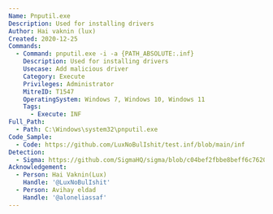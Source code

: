 ```yaml
---
Name: Pnputil.exe
Description: Used for installing drivers
Author: Hai vaknin (lux)
Created: 2020-12-25
Commands:
  - Command: pnputil.exe -i -a {PATH_ABSOLUTE:.inf}
    Description: Used for installing drivers
    Usecase: Add malicious driver
    Category: Execute
    Privileges: Administrator
    MitreID: T1547
    OperatingSystem: Windows 7, Windows 10, Windows 11
    Tags:
      - Execute: INF
Full_Path:
  - Path: C:\Windows\system32\pnputil.exe
Code_Sample:
  - Code: https://github.com/LuxNoBulIshit/test.inf/blob/main/inf
Detection:
  - Sigma: https://github.com/SigmaHQ/sigma/blob/c04bef2fbbe8beff6c7620d5d7ea6872dbe7acba/rules/windows/process_creation/proc_creation_win_lolbin_susp_driver_installed_by_pnputil.yml
Acknowledgement:
  - Person: Hai Vaknin(Lux)
    Handle: '@LuxNoBulIshit'
  - Person: Avihay eldad
    Handle: '@aloneliassaf'
---
```


